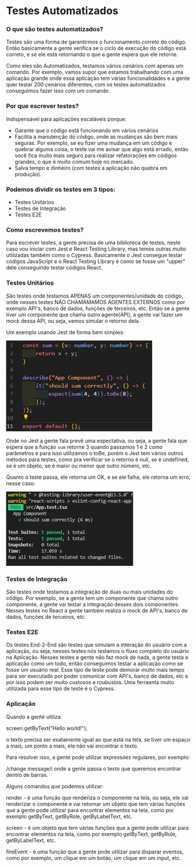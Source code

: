 # Testes Automatizados

### O que são testes automatizados?

Testes são uma forma de garantirmos o funcionamento correto do código. Então basicamente a gente verifica se o ciclo de execução do código está correto, e se ele está retornando o que a gente espera que ele retorne.

Como eles são Automatizados, testamos vários cenários com apenas um comando. Por exemplo, vamos supor que estamos trabalhando com uma aplicação grande onde essa aplicação tem várias funcionalidades e a gente quer testar 200 cenários diferentes, com os testes automatizados conseguimos fazer isso com um comando.

### Por que escrever testes?

Indispensável para aplicações escaláveis porque:

- Garante que o código está funcionando em vários cenários
- Facilita a manutenção do código, onde as mudanças são bem mais seguras. Por exemplo, se eu fizer uma mudança em um código e quebrar alguma coisa, o teste vai me avisar que algo está errado, então você fica muito mais seguro para realizar refatorações em códigos grandes, o que é muito comum hoje no mercado.
- Salva tempo e dinheiro (com testes a aplicação não quebra em produção).

### Podemos dividir os testes em 3 tipos:

- Testes Unitários
- Testes de Integração
- Testes E2E

### Como escrevemos testes?

Para escrever testes, a gente precisa de uma biblioteca de testes, neste caso vou iniciar com Jest e React Testing Library, mas temos outras muito utilizadas também como o Cypress. Basicamente o Jest consegue testar códigos JavaScript e o React Testing Library é como se fosse um "upper" dele conseguindo testar códigos React.

### Testes Unitários

São testes onde testamos APENAS um componentes/unidade do código, onde nesses testes NÃO CHAMAMAMOS AGENTES EXTERNOS como por exemplo API's, banco de dados, funções de terceiros, etc. Então se a gente tiver um componente que chama outro agente(API), a gente vai fazer um mock dessa API, ou seja, vamos simular o retorno dela.

Um exemplo usando Jest de forma bem simples:

![Teste1](image.png)

Onde no Jest a gente fala prevê uma espectativa, ou seja, a gente fala que espera que a função `sum` retorne 3 quando passamos 1 e 2 como parâmetros e para isso utilizamos o toBe, porém o Jest tem vários outros métodos para testes, como pra verificar se o retorno é null, se é undefined, se é um objeto, se é maior ou menor que outro número, etc. 

Quanto o teste passa, ele retorna um OK, e se ele falha, ele retorna um erro, nesse caso:

![Resultado-Teste1](image-1.png)

### Testes de Integração

São testes onde testamos a integração de duas ou mais unidades do código. Por exemplo, se a gente tem um componente que chama outro componente, a gente vai testar a integração desses dois componentes. Nesses testes no React a gente também realiza o mock de API's, banco de dados, funções de terceiros, etc.

### Testes E2E

Os testes End-2-End são testes que simulam a interação do usuário com a aplicação, ou seja, nesses testes nós testamos o fluxo completo do usuário na Aplicação. Nesses testes a gente não faz mock de nada, a gente testa a aplicação como um todo, então conseguimos testar a aplicação como se fosse um usuário real.
Esse tipo de teste pode demorar muito mais tempo para ser executado por poder comunicar com API's, banco de dados, etc e por isso podem ser muito custosos e roubustos. Uma ferraenta muito utilizada para esse tipo de teste é o Cypress.

### Aplicação

Quando a gente utiliza:

screen.getByText("Hello world!"); 

o texto precisa ser exatamente igual ao que está na tela, se tiver um espaço a mais, um ponto a mais, ele não vai encontrar o texto.

Para resolver isso, a gente pode utilizar expressões regulares, por exemplo:

/change message/i onde a gente passa o texto que queremos encontrar dentro de barras.

Alguns comandos que podemos utilizar:

render - é uma função que renderiza o componente na tela, ou seja, ele vai renderizar o componente e vai retornar um objeto que tem várias funções que a gente pode utilizar para encontrar elementos na tela, como por exemplo getByText, getByRole, getByLabelText, etc.

screen - é um objeto que tem várias funções que a gente pode utilizar para encontrar elementos na tela, como por exemplo getByText, getByRole, getByLabelText, etc. 

fireEvent - é uma função que a gente pode utilizar para disparar eventos, como por exemplo, um clique em um botão, um clique em um input, etc.